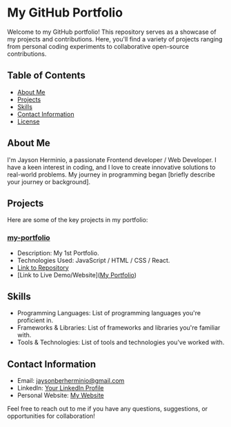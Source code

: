 # My GitHub Portfolio

Welcome to my GitHub portfolio! This repository serves as a showcase of my projects and contributions. Here, you'll find a variety of projects ranging from personal coding experiments to collaborative open-source contributions.

## Table of Contents
- [About Me](#about-me)
- [Projects](#projects)
- [Skills](#skills)
- [Contact Information](#contact-information)
- [License](#license)

## About Me

I'm Jayson Herminio, a passionate Frontend developer / Web Developer. I have a keen interest in coding, and I love to create innovative solutions to real-world problems. My journey in programming began [briefly describe your journey or background]. 

## Projects

Here are some of the key projects in my portfolio:

### [my-portfolio](https://jherminio.github.io/my-portfolio/)
- Description: My 1st Portfolio.
- Technologies Used: JavaScript / HTML / CSS / React.
- [Link to Repository](https://github.com/JBHerminio/my-portfolio.io)
- [Link to Live Demo/Website]([My Portfolio](https://jbherminio.github.io/my-portfolio.io/))

## Skills

- Programming Languages: List of programming languages you're proficient in.
- Frameworks & Libraries: List of frameworks and libraries you're familiar with.
- Tools & Technologies: List of tools and technologies you've worked with.

## Contact Information

- Email: jaysonberherminio@gmail.com
- LinkedIn: [Your LinkedIn Profile](https://www.linkedin.com/in/your-profile/)
- Personal Website: [My Website](https://jbherminio.github.io/my-portfolio.io/)

Feel free to reach out to me if you have any questions, suggestions, or opportunities for collaboration!


